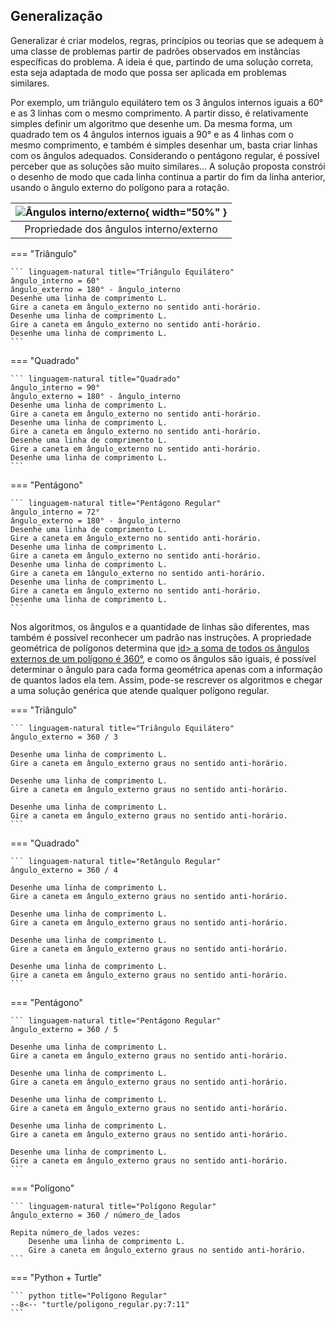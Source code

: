 ## Generalização

Generalizar é criar modelos, regras, princípios ou teorias que se adequem à uma classe de problemas partir de padrões observados em instâncias específicas do problema. A ideia é que, partindo de uma solução correta, esta seja adaptada de modo que possa ser aplicada em problemas similares.

Por exemplo, um triângulo equilátero tem os 3 ângulos internos iguais a 60° e as 3 linhas com o mesmo comprimento. A partir disso, é relativamente simples definir um algoritmo que desenhe um. Da mesma forma, um quadrado tem os 4 ângulos internos iguais a 90° e as 4 linhas com o mesmo comprimento, e também é simples desenhar um, basta criar linhas com os ângulos adequados. Considerando o pentágono regular, é possível perceber que as soluções são muito similares... A solução proposta constrói o desenho de modo que cada linha continua a partir do fim da linha anterior, usando o ângulo externo do polígono para a rotação.

![Ângulos interno/externo](assets/img/AnguloExterno.png "Ângulos interno/externo"){ width="50%" } |
:------:|
Propriedade dos ângulos interno/externo |

=== "Triângulo"

    ``` linguagem-natural title="Triângulo Equilátero"
    ângulo_interno = 60°
    ângulo_externo = 180° - ângulo_interno
    Desenhe uma linha de comprimento L.
    Gire a caneta em ângulo_externo no sentido anti-horário.
    Desenhe uma linha de comprimento L.
    Gire a caneta em ângulo_externo no sentido anti-horário.
    Desenhe uma linha de comprimento L.
    ```

=== "Quadrado"

    ``` linguagem-natural title="Quadrado"
    ângulo_interno = 90°
    ângulo_externo = 180° - ângulo_interno
    Desenhe uma linha de comprimento L.
    Gire a caneta em ângulo_externo no sentido anti-horário.
    Desenhe uma linha de comprimento L.
    Gire a caneta em ângulo_externo no sentido anti-horário.
    Desenhe uma linha de comprimento L.
    Gire a caneta em ângulo_externo no sentido anti-horário.
    Desenhe uma linha de comprimento L.
    ```

=== "Pentágono"

    ``` linguagem-natural title="Pentágono Regular"
    ângulo_interno = 72°
    ângulo_externo = 180° - ângulo_interno
    Desenhe uma linha de comprimento L.
    Gire a caneta em ângulo_externo no sentido anti-horário.
    Desenhe uma linha de comprimento L.
    Gire a caneta em ângulo_externo no sentido anti-horário.
    Desenhe uma linha de comprimento L.
    Gire a caneta em 1ângulo_externo no sentido anti-horário.
    Desenhe uma linha de comprimento L.
    Gire a caneta em ângulo_externo no sentido anti-horário.
    Desenhe uma linha de comprimento L.
    ```

Nos algoritmos, os ângulos e a quantidade de linhas são diferentes, mas também é possível reconhecer um padrão nas instruções. A propriedade geométrica de polígonos determina que [id> a soma de todos os ângulos externos de um polígono é 360°](https://pt.wikipedia.org/wiki/%C3%82ngulos_internos_e_externos#Propriedades), e como os ângulos são iguais, é possível determinar o ângulo para cada forma geométrica apenas com a informação de quantos lados ela tem. Assim, pode-se rescrever os algoritmos e chegar a uma solução genérica que atende qualquer polígono regular.

=== "Triângulo"

    ``` linguagem-natural title="Triângulo Equilátero"
    ângulo_externo = 360 / 3

    Desenhe uma linha de comprimento L.
    Gire a caneta em ângulo_externo graus no sentido anti-horário.

    Desenhe uma linha de comprimento L.
    Gire a caneta em ângulo_externo graus no sentido anti-horário.

    Desenhe uma linha de comprimento L.
    Gire a caneta em ângulo_externo graus no sentido anti-horário.
    ```

=== "Quadrado"

    ``` linguagem-natural title="Retângulo Regular"
    ângulo_externo = 360 / 4

    Desenhe uma linha de comprimento L.
    Gire a caneta em ângulo_externo graus no sentido anti-horário.

    Desenhe uma linha de comprimento L.
    Gire a caneta em ângulo_externo graus no sentido anti-horário.

    Desenhe uma linha de comprimento L.
    Gire a caneta em ângulo_externo graus no sentido anti-horário.

    Desenhe uma linha de comprimento L.
    Gire a caneta em ângulo_externo graus no sentido anti-horário.
    ```

=== "Pentágono"

    ``` linguagem-natural title="Pentágono Regular"
    ângulo_externo = 360 / 5

    Desenhe uma linha de comprimento L.
    Gire a caneta em ângulo_externo graus no sentido anti-horário.

    Desenhe uma linha de comprimento L.
    Gire a caneta em ângulo_externo graus no sentido anti-horário.

    Desenhe uma linha de comprimento L.
    Gire a caneta em ângulo_externo graus no sentido anti-horário.

    Desenhe uma linha de comprimento L.
    Gire a caneta em ângulo_externo graus no sentido anti-horário.

    Desenhe uma linha de comprimento L.
    Gire a caneta em ângulo_externo graus no sentido anti-horário.
    ```

=== "Polígono"

    ``` linguagem-natural title="Polígono Regular"
    ângulo_externo = 360 / número_de_lados

    Repita número_de_lados vezes:
        Desenhe uma linha de comprimento L.
        Gire a caneta em ângulo_externo graus no sentido anti-horário.
    ```

=== "Python + Turtle"

    ``` python title="Polígono Regular"
    --8<-- "turtle/poligono_regular.py:7:11"
    ```
